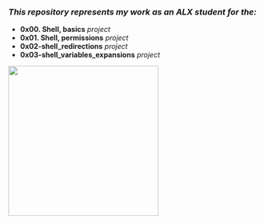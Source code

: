 ### *This repository represents my work as an ALX student for the:*
 - **0x00. Shell, basics** *project*
 - **0x01. Shell, permissions** *project*
 - **0x02-shell_redirections** *project* 
 - **0x03-shell_variables_expansions** *project*

<img src="https://giphy.com/gifs/scaler-official-monday-computer-laptop-scZPhLqaVOM1qG4lT9" width="300">
